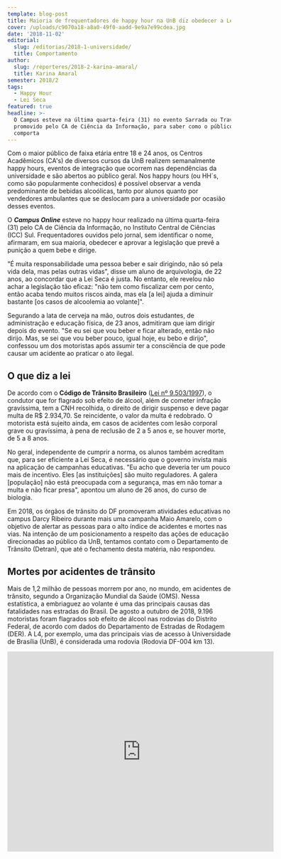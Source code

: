 ```yaml
---
template: blog-post
title: Maioria de frequentadores de happy hour na UnB diz obedecer a Lei Seca
cover: /uploads/c9070a18-a8a0-49f0-aadd-9e9a7e99cdea.jpg
date: '2018-11-02'
editorial:
  slug: /editorias/2018-1-universidade/
  title: Comportamento
author:
  slug: /reporteres/2018-2-karina-amaral/
  title: Karina Amaral
semester: 2018/2
tags:
  - Happy Hour
  - Lei Seca
featured: true
headline: >-
  O Campus esteve na última quarta-feira (31) no evento Sarrada ou Travessuras,
  promovido pelo CA de Ciência da Informação, para saber como o público se
  comporta
---
```

Com o maior público de faixa etária entre 18 e 24 anos, os Centros Acadêmicos (CA's) de diversos cursos da UnB realizem semanalmente happy hours, eventos de integração que ocorrem nas dependências da universidade e são abertos ao público geral. Nos happy hours (ou HH´s, como são popularmente conhecidos) é possível observar a venda predominante de bebidas alcoólicas, tanto por alunos quanto por vendedores ambulantes que se deslocam para a universidade por ocasião desses eventos. 

O _**Campus Online**_ esteve no happy hour realizado na última quarta-feira (31) pelo CA de Ciência da Informação, no Instituto Central de Ciências (ICC) Sul. Frequentadores ouvidos pelo jornal, sem identificar o nome, afirmaram, em sua maioria, obedecer e aprovar a legislação que prevê a punição a quem bebe e dirige.

"É muita responsabilidade uma pessoa beber e sair dirigindo, não só pela vida dela, mas pelas outras vidas", disse um aluno de arquivologia, de 22 anos, ao concordar que a Lei Seca é justa. No entanto, ele revelou não achar a legislação tão eficaz: "não tem como fiscalizar cem por cento, então acaba tendo muitos riscos ainda, mas ela \[a lei] ajuda a diminuir bastante \[os casos de alcoolemia ao volante]".

Segurando a lata de cerveja na mão, outros dois estudantes, de administração e educação física, de 23 anos, admitiram que iam dirigir depois do evento. "Se eu sei que vou beber e ficar alterado, então não dirijo. Mas, se sei que vou beber pouco, igual hoje, eu bebo e dirijo", confessou um dos motoristas após assumir ter a consciência de que pode causar um acidente ao praticar o ato ilegal. 

## O que diz a lei 

De acordo com o **Código de Trânsito Brasileiro** ([Lei nº 9.503/1997](http://www.planalto.gov.br/ccivil_03/LEIS/L9503.htm)), o condutor que for flagrado sob efeito de álcool, além de cometer infração gravíssima, tem a CNH recolhida, o direito de dirigir suspenso e deve pagar multa de R$ 2.934,70. Se reincidente, o valor da multa é redobrado. O motorista está sujeito ainda, em casos de acidentes com lesão corporal grave ou gravíssima, à pena de reclusão de 2 a 5 anos e, se houver morte, de 5 a 8 anos. 

No geral, independente de cumprir a norma, os alunos também acreditam que, para ser eficiente a Lei Seca, é necessário que o governo invista mais na aplicação de campanhas educativas. "Eu acho que deveria ter um pouco mais de incentivo. Eles \[as instituições] são muito reguladores. A galera \[população] não está preocupada com a segurança, mas em não tomar a multa e não ficar presa", apontou um aluno de 26 anos, do curso de biologia.

Em 2018, os órgãos de trânsito do DF promoveram atividades educativas no campus Darcy Ribeiro durante mais uma campanha Maio Amarelo, com o objetivo de alertar as pessoas para o alto índice de acidentes e mortes nas vias. Na intenção de um posicionamento a respeito das ações de educação direcionadas ao público da UnB, tentamos contato com o Departamento de Trânsito (Detran), que até o fechamento desta matéria, não respondeu.

## Mortes por acidentes de trânsito

Mais de 1,2 milhão de pessoas morrem por ano, no mundo, em acidentes de trânsito, segundo a Organização Mundial da Saúde (OMS). Nessa estatística, a embriaguez ao volante é uma das principais causas das fatalidades nas estradas do Brasil. De agosto a outubro de 2018, 9.196 motoristas foram flagrados sob efeito de álcool nas rodovias do Distrito Federal, de acordo com dados do Departamento de Estradas de Rodagem (DER). A L4, por exemplo, uma das principais vias de acesso à Universidade de Brasília (UnB), é considerada uma rodovia (Rodovia DF-004 km 13).

<iframe src="https://www.google.com/maps/embed?pb=!1m14!1m12!1m3!1d5048.532554020609!2d-47.87484718888544!3d-15.75402503837121!2m3!1f0!2f0!3f0!3m2!1i1024!2i768!4f13.1!5e1!3m2!1spt-BR!2sbr!4v1541432142563" width="600" height="450" frameborder="0" style="border:0" allowfullscreen></iframe>
